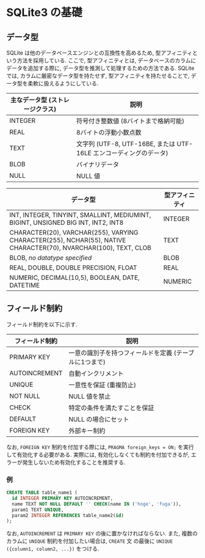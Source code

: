 # SQLite3 の基礎

## データ型

SQLite は他のデータベースエンジンとの互換性を高めるため, 型アフィニティという方法を採用している. ここで, 型アフィニティとは, データベースのカラムにデータを追加する際に, データ型を推測して処理するための方法である. SQLite では, カラムに厳密なデータ型を持たせず, 型アフィニティを持たせることで, データ型を柔軟に扱えるようにしている.

|主なデータ型 (ストレージクラス)|説明|
|---|---|
|INTEGER|符号付き整数値 (8バイトまで格納可能)|
|REAL|8バイトの浮動小数点数|
|TEXT|文字列 (UTF-8, UTF-16BE, または UTF-16LE エンコーディングのデータ)|
|BLOB|バイナリデータ|
|NULL|NULL 値|

|データ型|型アフィニティ|
|---|---|
|INT, INTEGER, TINYINT, SMALLINT, MEDIUMINT, BIGINT, UNSIGNED BIG INT, INT2, INT8|INTEGER|
|CHARACTER(20), VARCHAR(255), VARYING CHARACTER(255), NCHAR(55), NATIVE CHARACTER(70), NVARCHAR(100), TEXT, CLOB|TEXT|
|BLOB, *no datatype specified*|BLOB|
|REAL, DOUBLE, DOUBLE PRECISION, FLOAT|REAL|
|NUMERIC, DECIMAL(10,5), BOOLEAN, DATE, DATETIME|NUMERIC|

## フィールド制約

フィールド制約を以下に示す.

|フィールド制約|説明|
|---|---|
|PRIMARY KEY|一意の識別子を持つフィールドを定義 (テーブルに1つまで)|
|AUTOINCREMENT|自動インクリメント|
|UNIQUE|一意性を保証 (重複防止)|
|NOT NULL|NULL 値を禁止|
|CHECK|特定の条件を満たすことを保証|
|DEFAULT|NULL の場合にセット|
|FOREIGN KEY|外部キー制約|

なお, `FOREIGN KEY` 制約を付加する際には, `PRAGMA foreign_keys = ON;` を実行して有効化する必要がある. 実際には, 有効化しなくても制約を付加できるが, エラーが発生しないため有効化することを推奨する.

### 例

```sql
CREATE TABLE table_name1 (
  id INTEGER PRIMARY KEY AUTOINCREMENT,
  name TEXT NOT NULL DEFAULT '' CHECK(name IN ('hoge', 'fuga')),
  param1 TEXT UNIQUE,
  param2 INTEGER REFERENCES table_name2(id)
);
```

なお, `AUTOINCREMENT` は `PRIMARY KEY` の後に置かなければならない. また, 複数のカラムに `UNIQUE` 制約を付加したい場合は, `CREATE` 文 の最後に `UNIQUE ({column1, column2, ...})` をつける.
